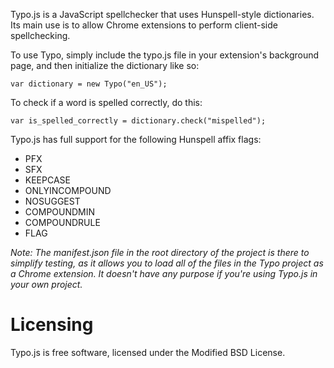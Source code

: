 Typo.js is a JavaScript spellchecker that uses Hunspell-style dictionaries.  Its main use is to allow Chrome extensions to perform client-side spellchecking.

To use Typo, simply include the typo.js file in your extension's background page, and then initialize the dictionary like so:

	var dictionary = new Typo("en_US");

To check if a word is spelled correctly, do this:

	var is_spelled_correctly = dictionary.check("mispelled");

Typo.js has full support for the following Hunspell affix flags:

* PFX
* SFX
* KEEPCASE
* ONLYINCOMPOUND
* NOSUGGEST
* COMPOUNDMIN
* COMPOUNDRULE
* FLAG

_Note: The manifest.json file in the root directory of the project is there to simplify testing, as it allows you to load all of the files in the Typo project as a Chrome extension. It doesn't have any purpose if you're using Typo.js in your own project._

Licensing
=========

Typo.js is free software, licensed under the Modified BSD License.